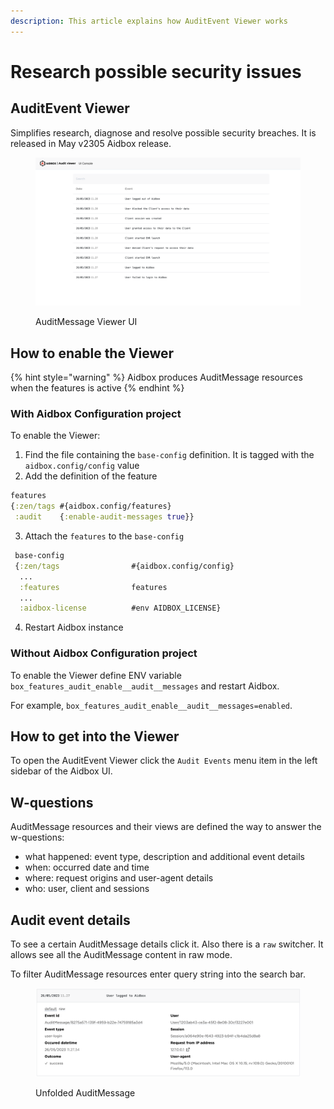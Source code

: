 ```yaml
---
description: This article explains how AuditEvent Viewer works
---
```


# Research possible security issues

## AuditEvent Viewer

Simplifies research, diagnose and resolve possible security breaches. It is released in May v2305 Aidbox release.



<div data-full-width="false">

<figure><img src="../../../.gitbook/assets/audit-event-viewer-ui.png" alt=""><figcaption><p>AuditMessage Viewer UI</p></figcaption></figure>

</div>

## How to enable the Viewer

{% hint style="warning" %}
Aidbox produces AuditMessage resources when the features is active
{% endhint %}

### With Aidbox Configuration project

To enable the Viewer:

1. Find the file containing the `base-config` definition. It is tagged with the `aidbox.config/config` value
2. Add the definition of the feature

```clojure
features
{:zen/tags #{aidbox.config/features}
 :audit    {:enable-audit-messages true}}
```

3. Attach the `features` to the `base-config`

```clojure
 base-config
 {:zen/tags                #{aidbox.config/config}
  ...
  :features                features
  ...
  :aidbox-license          #env AIDBOX_LICENSE}
```
4. Restart Aidbox instance

### Without Aidbox Configuration project

To enable the Viewer define ENV variable `box_features_audit_enable__audit__messages` and restart Aidbox.

For example, `box_features_audit_enable__audit__messages=enabled`.

## How to get into the Viewer

To open the AuditEvent Viewer click the `Audit Events` menu item in the left sidebar of the Aidbox UI.

## W-questions

AuditMessage resources and their views are defined the way to answer the w-questions:

* what happened: event type, description and additional event details
* when: occurred date and time
* where: request origins and user-agent details
* who: user, client and sessions

## Audit event details

To see a certain AuditMessage details click it. Also there is a `raw` switcher. It allows see all the AuditMessage content in raw mode.

To filter AuditMessage resources enter query string into the search bar.

<figure><img src="../../../.gitbook/assets/audit-event-unfolded.png" alt=""><figcaption><p>Unfolded AuditMessage</p></figcaption></figure>
